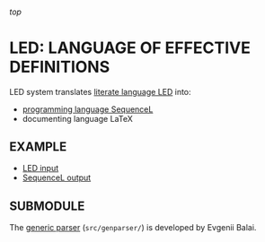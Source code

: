 <h6>top

# LED: LANGUAGE OF EFFECTIVE DEFINITIONS
LED system translates [literate language LED][LEDspec] into:
- [programming language SequenceL][SL]
- documenting language LaTeX

## EXAMPLE
- [LED input][tttLED]
- [SequenceL output][tttSL]

## SUBMODULE
The [generic parser][genparser] (`src/genparser/`) is developed by Evgenii Balai.

[tttLED]:
https://github.com/vuphan314/LED/blob/master/src/examples/tictactoe.led
[tttSL]:
https://github.com/vuphan314/LED/blob/master/src/examples/tictactoe.sl
[LEDspec]:
https://docs.google.com/document/d/1xj5VUX6l9NYXQFuT-gVksSMwx5ovuQFkGymcgoZBagc/edit
[SL]:
http://texasmulticore.com/wp-content/uploads/2016/07/SequenceL-Language-Reference.pdf
[genparser]:
https://github.com/iensen/genparser
